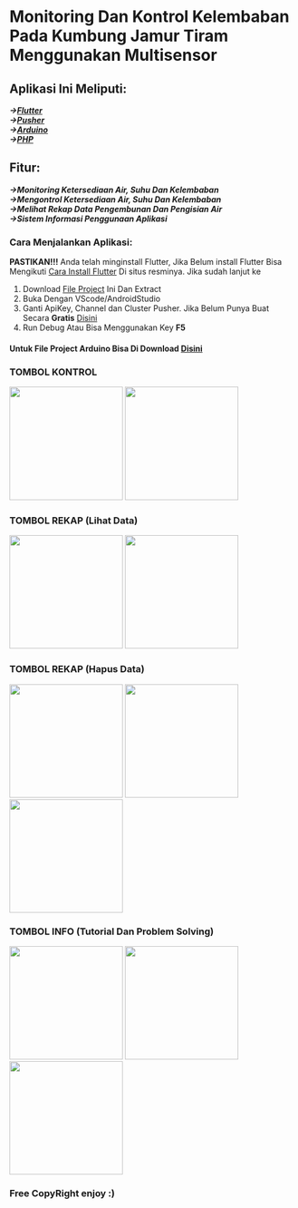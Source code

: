 # Monitoring Dan Kontrol Kelembaban Pada Kumbung Jamur Tiram Menggunakan Multisensor
 ## Aplikasi Ini Meliputi:<br>
  ***->[Flutter](https://flutter.dev/)<br>->[Pusher](https://pusher.com/)<br>->[Arduino](https://arduino.cc/)<br>->[PHP](https://php.net/)***
 <br>
 ## Fitur:<br>
  ***->Monitoring Ketersediaan Air, Suhu Dan Kelembaban<br>->Mengontrol Ketersediaan Air, Suhu Dan Kelembaban<br>->Melihat Rekap Data Pengembunan Dan Pengisian Air<br>->Sistem Informasi Penggunaan Aplikasi***
 <br>
 ### Cara Menjalankan Aplikasi:<br>
 **PASTIKAN!!!** Anda telah minginstall Flutter, Jika Belum install Flutter Bisa Mengikuti [Cara Install Flutter](https://flutter.dev/docs/get-started/install) Di situs resminya. Jika sudah lanjut ke<br>
 1. Download [File Project](https://codeload.github.com/O-ID/Flutter_Pusher_Arduino_2020_TA/zip/master) Ini Dan Extract
 2. Buka Dengan VScode/AndroidStudio
 3. Ganti ApiKey, Channel dan Cluster Pusher. Jika Belum Punya Buat Secara **Gratis** [Disini](https://dashboard.pusher.com/channels)
 4. Run Debug Atau Bisa Menggunakan Key **F5**
#### Untuk File Project Arduino Bisa Di Download [Disini](https://raw.githubusercontent.com/O-ID/myta2/master/myta2.ino)
### TOMBOL KONTROL
<img src="https://github.com/O-ID/pusherflu/blob/master/assets/images/1.jpg" width="200">
<img src="https://github.com/O-ID/pusherflu/blob/master/assets/images/2.jpg" width="200">

### TOMBOL REKAP (Lihat Data)
<img src="https://github.com/O-ID/pusherflu/blob/master/assets/images/3.jpg" width="200">
<img src="https://github.com/O-ID/pusherflu/blob/master/assets/images/4.jpg" width="200">

### TOMBOL REKAP (Hapus Data)
<img src="https://github.com/O-ID/pusherflu/blob/master/assets/images/5.jpg" width="200">
<img src="https://github.com/O-ID/pusherflu/blob/master/assets/images/6.jpg" width="200">
<img src="https://github.com/O-ID/pusherflu/blob/master/assets/images/7.jpg" width="200">

### TOMBOL INFO (Tutorial Dan Problem Solving)
<img src="https://github.com/O-ID/pusherflu/blob/master/assets/images/8.jpg" width="200">
<img src="https://github.com/O-ID/pusherflu/blob/master/assets/images/9.jpg" width="200">
<img src="https://github.com/O-ID/pusherflu/blob/master/assets/images/10.jpg" width="200">

### Free CopyRight enjoy :)
